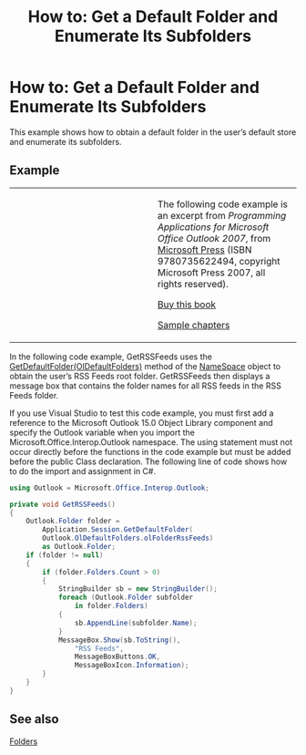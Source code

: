 ﻿---
title: 'How to: Get a Default Folder and Enumerate Its Subfolders'
TOCTitle: 'How to: Get a Default Folder and Enumerate Its Subfolders'
ms:assetid: 587e8392-cb03-442c-9058-1282f36dabdb
ms:mtpsurl: https://msdn.microsoft.com/en-us/library/Ff184610(v=office.15)
ms:contentKeyID: 55119857
ms.date: 07/24/2014
mtps_version: v=office.15
dev_langs:
- csharp
---

# How to: Get a Default Folder and Enumerate Its Subfolders

This example shows how to obtain a default folder in the user’s default store and enumerate its subfolders.

## Example

<table>
<colgroup>
<col style="width: 50%" />
<col style="width: 50%" />
</colgroup>
<tbody>
<tr class="odd">
<td><p></p></td>
<td><p>The following code example is an excerpt from <em>Programming Applications for Microsoft Office Outlook 2007</em>, from <a href="http://www.microsoft.com/learning/books/default.mspx">Microsoft Press</a> (ISBN 9780735622494, copyright Microsoft Press 2007, all rights reserved).</p>
<p><a href="http://www.amazon.com/gp/product/0735622493?ie=utf8%26tag=msmsdn-20%26linkcode=as2%26camp=1789%26creative=9325%26creativeasin=0735622493">Buy this book</a></p>
<p><a href="https://msdn.microsoft.com/en-us/library/cc513844(v=office.15)">Sample chapters</a></p></td>
</tr>
</tbody>
</table>


In the following code example, GetRSSFeeds uses the [GetDefaultFolder(OlDefaultFolders)](https://msdn.microsoft.com/en-us/library/bb646473\(v=office.15\)) method of the [NameSpace](https://msdn.microsoft.com/en-us/library/bb645857\(v=office.15\)) object to obtain the user’s RSS Feeds root folder. GetRSSFeeds then displays a message box that contains the folder names for all RSS feeds in the RSS Feeds folder.

If you use Visual Studio to test this code example, you must first add a reference to the Microsoft Outlook 15.0 Object Library component and specify the Outlook variable when you import the Microsoft.Office.Interop.Outlook namespace. The using statement must not occur directly before the functions in the code example but must be added before the public Class declaration. The following line of code shows how to do the import and assignment in C\#.

``` csharp
using Outlook = Microsoft.Office.Interop.Outlook;
```

``` csharp
private void GetRSSFeeds()
{
    Outlook.Folder folder =
        Application.Session.GetDefaultFolder(
        Outlook.OlDefaultFolders.olFolderRssFeeds)
        as Outlook.Folder;
    if (folder != null)
    {
        if (folder.Folders.Count > 0)
        {
            StringBuilder sb = new StringBuilder();
            foreach (Outlook.Folder subfolder
                in folder.Folders)
            {
                sb.AppendLine(subfolder.Name);
            }
            MessageBox.Show(sb.ToString(),
                "RSS Feeds",
                MessageBoxButtons.OK,
                MessageBoxIcon.Information);
        }
    }
}
```

## See also



[Folders](folders.md)


